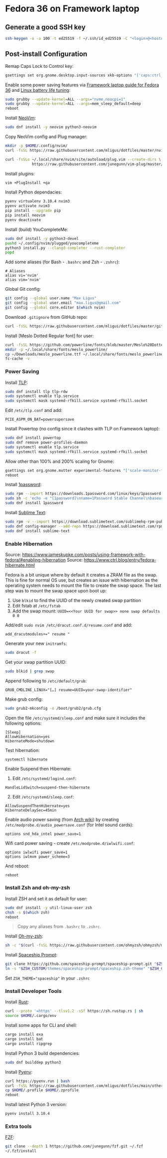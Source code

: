 # Fedora 36 on Framework laptop


## Generate a good SSH key

```bash
ssh-keygen -o -a 100 -t ed25519 -f ~/.ssh/id_ed25519 -C "<login>@<hostname>"
```

## Post-install Configuration

Remap Caps Lock to Control key:

```bash
gsettings set org.gnome.desktop.input-sources xkb-options "['caps:ctrl_modifier']"
```


Enable some power saving features via [Framework laptop guide for Fedora 36](https://guides.frame.work/Guide/Fedora+36+Installation+on+the+Framework+Laptop/108)
and [Linux battery life tuning](https://community.frame.work/t/linux-battery-life-tuning/6665):

```bash
sudo grubby --update-kernel=ALL --args="nvme.noacpi=1"
sudo grubby --update-kernel=ALL --args=mem_sleep_default=deep
reboot
```

Install [NeoVim](https://github.com/neovim/neovim/wiki/Installing-Neovim#fedora):

```bash
sudo dnf install -y neovim python3-neovim
```

Copy NeoVim config and Plug manager:

```bash
mkdir -p $HOME/.config/nvim/
curl -fsSL https://raw.githubusercontent.com/mligus/dotfiles/master/nvim/init.vim -o $HOME/.config/nvim/init.vim

curl -fsSLo ~/.local/share/nvim/site/autoload/plug.vim --create-dirs \
            https://raw.githubusercontent.com/junegunn/vim-plug/master/plug.vim
```

Install plugins:

```bash
vim +PlugInstall +qa
```

Install Python dependacies:

```bash
pyenv virtualenv 3.10.4 nvim3
pyenv activate nvim3
pip install --upgrade pip
pip install neovim
pyenv deactivate
```

Install (build) YouCompleteMe:

```bash
sudo dnf install -y python3-devel
pushd ~/.config/nvim/plugged/youcompleteme
python3 install.py --clangd-completer --rust-completer
popd
```
Add some aliases (for Bash - `.bashrc` and Zsh - `.zshrc`):

```
# Aliases
alias vi='nvim'
alias vim='nvim'
```

Global Git config:

```bash
git config --global user.name "Max Ligus"
git config --global user.email "max.ligus@gmail.com"
git config --global core.editor $(which nvim)
``` 

Download `.gitignore` from GitHub repo:

```bash
curl -fsSL https://raw.githubusercontent.com/mligus/dotfiles/master/git/.gitignore_global -o $HOME/.gitignore_global
```

Install [Meslo Dotted Regular font] for user:

```bash
curl -fsSL https://github.com/powerline/fonts/blob/master/Meslo%20Dotted/Meslo%20LG%20L%20DZ%20Regular%20for%20Powerline.ttf?raw=true -o ~/Downloads/meslo_powerline.ttf
mkdir -p ~/.local/share/fonts/meslo_powerline/
cp ~/Downloads/meslo_powerline.ttf ~/.local/share/fonts/meslo_powerline/
fc-cache -v
```


### Power Saving 

Install [TLP](https://linrunner.de/tlp/installation/fedora.html):

```bash
sudo dnf install tlp tlp-rdw
sudo systemctl enable tlp.service
sudo systemctl mask systemd-rfkill.service systemd-rfkill.socket
```

Edit `/etc/tlp.conf` and add:

```
PCIE_ASPM_ON_BAT=powersupersave
```

Install Powertop (no config since it clashes with TLP on Framework laptop):

```bash
sudo dnf install powertop
sudo dnf remove power-profiles-daemon
sudo systemctl enable tlp.service
sudo systemctl mask systemd-rfkill.service systemd-rfkill.socket
```

Allow other than 100% and 200% scaling for Gnome:

```bash
gsettings set org.gnome.mutter experimental-features "['scale-monitor-framebuffer']"
reboot
```

Install [1password](https://support.1password.com/install-linux/#centos-fedora-or-red-hat-enterprise-linux):

```bash
sudo rpm --import https://downloads.1password.com/linux/keys/1password.asc
sudo sh -c 'echo -e "[1password]\nname=1Password Stable Channel\nbaseurl=https://downloads.1password.com/linux/rpm/stable/\$basearch\nenabled=1\ngpgcheck=1\nrepo_gpgcheck=1\ngpgkey=\"https://downloads.1password.com/linux/keys/1password.asc\"" > /etc/yum.repos.d/1password.repo'
sudo dnf install 1password
```

Install [Sublime Text](https://www.sublimetext.com/docs/linux_repositories.html#dnf):

```bash
sudo rpm -v --import https://download.sublimetext.com/sublimehq-rpm-pub.gpg
sudo dnf config-manager --add-repo https://download.sublimetext.com/rpm/stable/x86_64/sublime-text.repo
sudo dnf install sublime-text
```


### Enable Hibernation

Source: https://www.jameskupke.com/posts/using-framework-with-fedora/#enabling-hibernation
Source: https://www.ctrl.blog/entry/fedora-hibernate.html

Fedora is a bit unique where by default it creates a ZRAM file as the swap. 
This is fine for normal OS use, but creates an issue with hibernation 
as the operating system needs to mount the file to create the swap space.
The last step was to mount the swap space upon boot up:

1. Use `blkid` to find the UUID of the newly created swap partition
2. Edit fstab at `/etc/fstab`
3. Add the swap mount: `UUID=<<Your UUID for swap>> none swap defaults 0 0`


Add/edit `sudo nvim /etc/dracut.conf.d/resume.conf` and add:

```
add_dracutmodules+=" resume "
```

Generate your new `initramfs`: 

```bash
sudo dracut -f
```

Get your swap partition UUID:

```bash
sudo blkid | grep swap
```

Append following to `/etc/default/grub`:

```
GRUB_CMDLINE_LINUX="[…] resume=UUID=your-swap-identifier"
```

Make grub config:

```bash
sudo grub2-mkconfig -o /boot/grub2/grub.cfg
```

Open the file `/etc/systemd/sleep.conf` and make sure it includes the following options:

```
[Sleep]
AllowHibernation=yes
HibernateMode=shutdown
```

Test hibernation:

```
systemctl hibernate
```

Enable Suspend then Hibernate:

1. Edit `/etc/systemd/logind.conf`:

```
HandleLidSwitch=suspend-then-hibernate
```

2. Edit `/etc/systemd/sleep.conf`:

```
AllowSuspendThenHibernate=yes
HibernateDelaySec=45min
```


Enable audio power saving (from [Arch wiki](https://wiki.archlinux.org/title/Power_management#Audio)) 
by creating `/etc/modprobe.d/audio_powersave.conf` (for Intel sound cards):

```
options snd_hda_intel power_save=1
```

Wifi card power saving - create `/etc/modprobe.d/iwlwifi.conf`:

```
options iwlwifi power_save=1
options iwlmvm power_scheme=3
```

And reboot:

```bash
reboot
```


### Install Zsh and oh-my-zsh


Install ZSH and set it as default for user:

```bash
sudo dnf install -y util-linux-user zsh
chsh -s $(which zsh)
reboot
```

> Copy any aliases from `.bashrc` to `.zshrc`.


Install [Oh-my-zsh](https://github.com/ohmyzsh/ohmyzsh#basic-installation):

```bash
sh -c "$(curl -fsSL https://raw.githubusercontent.com/ohmyzsh/ohmyzsh/master/tools/install.sh)"
```

Install [Spaceship Prompt](https://github.com/spaceship-prompt/spaceship-prompt):

```bash
git clone https://github.com/spaceship-prompt/spaceship-prompt.git "$ZSH_CUSTOM/themes/spaceship-prompt" --depth=1
ln -s "$ZSH_CUSTOM/themes/spaceship-prompt/spaceship.zsh-theme" "$ZSH_CUSTOM/themes/spaceship.zsh-theme"
```

Set `ZSH_THEME="spaceship"` in your `.zshrc`


### Install Developer Tools

Install [Rust](https://www.rust-lang.org/tools/install):

```bash
curl --proto '=https' --tlsv1.2 -sSf https://sh.rustup.rs | sh
source $HOME/.cargo/env
```

Install some apps for CLI and shell:

```bash
cargo install exa
cargo install bat
cargo install ripgrep
```

Install Python 3 build dependencies:

```bash
sudo dnf builddep python3
```

Install [Pyenv](https://github.com/pyenv/pyenv):

```bash
curl https://pyenv.run | bash
curl -fsSL https://raw.githubusercontent.com/mligus/dotfiles/main/other/.profile -o $HOME/.profile
cp $HOME/.profile $HOME/.zprofile
reboot
```

Install latest Python 3 version:

```bash
pyenv install 3.10.4
```


### Extra tools

[FZF](https://github.com/junegunn/fzf#installation):

```bash
git clone --depth 1 https://github.com/junegunn/fzf.git ~/.fzf
~/.fzf/install
```
